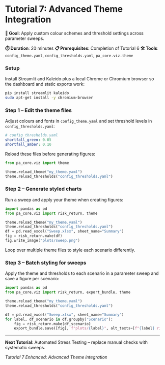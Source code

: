 # Tutorial 7: Advanced Theme Integration

**🎯 Goal**: Apply custom colour schemes and threshold settings across parameter sweeps.

**⏱️ Duration**: 20 minutes
**📋 Prerequisites**: Completion of Tutorial 6
**🛠️ Tools**: `config_theme.yaml`, `config_thresholds.yaml`, `pa_core.viz.theme`

### Setup

Install Streamlit and Kaleido plus a local Chrome or Chromium browser so the dashboard and static exports work:

```bash
pip install streamlit kaleido
sudo apt-get install -y chromium-browser
```

### Step 1 – Edit the theme files

Adjust colours and fonts in `config_theme.yaml` and set threshold levels in `config_thresholds.yaml`:

```yaml
# config_thresholds.yaml
shortfall_green: 0.05
shortfall_amber: 0.10
```

Reload these files before generating figures:

```python
from pa_core.viz import theme

theme.reload_theme("my_theme.yaml")
theme.reload_thresholds("config_thresholds.yaml")
```

### Step 2 – Generate styled charts

Run a sweep and apply your theme when creating figures:

```python
import pandas as pd
from pa_core.viz import risk_return, theme

theme.reload_theme("my_theme.yaml")
theme.reload_thresholds("config_thresholds.yaml")
df = pd.read_excel("Sweep.xlsx", sheet_name="Summary")
fig = risk_return.make(df)
fig.write_image("plots/sweep.png")
```

Loop over multiple theme files to style each scenario differently.

### Step 3 – Batch styling for sweeps

Apply the theme and thresholds to each scenario in a parameter sweep and
save a figure per scenario:

```python
import pandas as pd
from pa_core.viz import risk_return, export_bundle, theme

theme.reload_theme("my_theme.yaml")
theme.reload_thresholds("config_thresholds.yaml")

df = pd.read_excel("Sweep.xlsx", sheet_name="Summary")
for label, df_scenario in df.groupby("Scenario"):
    fig = risk_return.make(df_scenario)
    export_bundle.save([fig], f"plots/{label}", alt_texts=[f"{label} risk-return"])
```

---

**Next Tutorial**: Automated Stress Testing – replace manual checks with systematic sweeps.

*Tutorial 7 Enhanced: Advanced Theme Integration*
